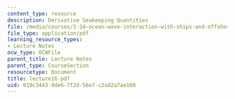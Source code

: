 ```yaml
---
content_type: resource
description: Derivative Seakeeping Quantities
file: /media/courses/2-24-ocean-wave-interaction-with-ships-and-offshore-energy-systems-13-022-spring-2002/019c34439de67f2d56e7c2ad2a7ae160_lecture16.pdf
file_type: application/pdf
learning_resource_types:
- Lecture Notes
ocw_type: OCWFile
parent_title: Lecture Notes
parent_type: CourseSection
resourcetype: Document
title: lecture16.pdf
uid: 019c3443-9de6-7f2d-56e7-c2ad2a7ae160
---
```

